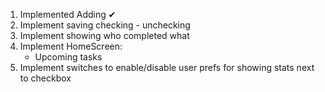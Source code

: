 1. Implemented Adding ✔
2. Implement saving checking - unchecking
3. Implement showing who completed what
4. Implement HomeScreen:
    - Upcoming tasks
5. Implement switches to enable/disable user prefs for showing stats next to checkbox
